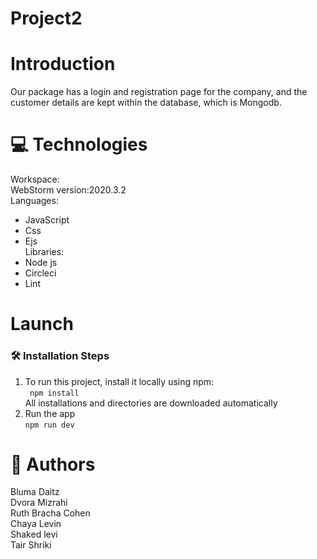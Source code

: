 # Project2

# Introduction
Our package has a login and registration page for the company, and the customer details are kept within the database, which is Mongodb.
# 💻 Technologies 
Workspace: <br />
   WebStorm version:2020.3.2 <br />
Languages: <br />
  * JavaScript <br />
  * Css <br />
  * Ejs <br /> 
Libraries: <br /> 
  * Node js
  * Circleci
  * Lint

# Launch
### 🛠️ Installation Steps
1. To run this project, install it locally using npm:<br /> 
``` npm install``` <br />
All installations and directories are downloaded automatically <br />
2. Run the app <br />
```npm run dev``` <br />



# 📗 Authors
Bluma Daitz <br />
Dvora Mizrahi <br />
Ruth Bracha Cohen <br />
Chaya Levin <br />
Shaked levi <br />
Tair Shriki <br />



